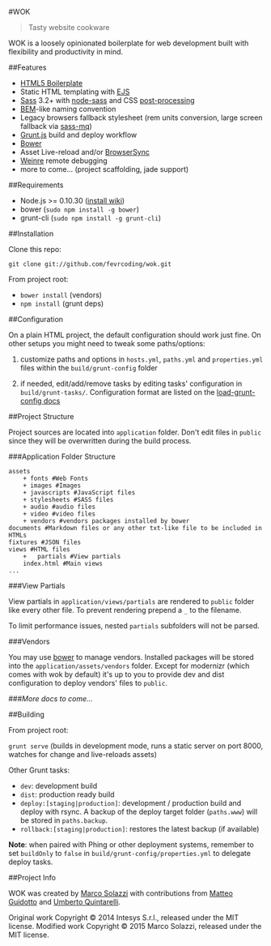 #WOK

> Tasty website cookware

WOK is a loosely opinionated boilerplate for web development built with flexibility and productivity in mind.

##Features

* [HTML5 Boilerplate](http://html5boilerplate.com/)
* Static HTML templating with [EJS](https://github.com/mde/ejs)
* [Sass](http://sass-lang.com/) 3.2+ with [node-sass](https://github.com/sass/node-sass) and CSS [post-processing](https://github.com/postcss/postcss)
* [BEM](http://blog.kaelig.fr/post/48196348743/fifty-shades-of-bem)-like naming convention
* Legacy browsers fallback stylesheet (rem units conversion, large screen fallback via [sass-mq](https://github.com/sass-mq/sass-mq#responsive-mode-off))
* [Grunt.js](http://gruntjs.com/) build and deploy workflow
* [Bower](http://bower.io/)
* Asset Live-reload and/or [BrowserSync](http://www.browsersync.io/)
* [Weinre](http://people.apache.org/~pmuellr/weinre/) remote debugging
* more to come... (project scaffolding, jade support)


##Requirements

* Node.js >= 0.10.30 ([install wiki](https://github.com/joyent/node/wiki/Installing-Node.js-via-package-manager))
* bower (`sudo npm install -g bower`)
* grunt-cli (`sudo npm install -g grunt-cli`)

##Installation

Clone this repo:

    git clone git://github.com/fevrcoding/wok.git

From project root:

* `bower install` (vendors)
* `npm install` (grunt deps)

##Configuration

On a plain HTML project, the default configuration should work just fine. On other setups you might need to tweak some paths/options:


1. customize paths and options in `hosts.yml`, `paths.yml` and `properties.yml` files within the `build/grunt-config` folder

1. if needed, edit/add/remove tasks by editing tasks' configuration in `build/grunt-tasks/`. Configuration format are listed on the [load-grunt-config docs](https://github.com/firstandthird/load-grunt-config#grunt-tasks-files)

##Project Structure

Project sources are located into `application` folder. Don't edit files in `public` since they will be overwritten during the build process.

###Application Folder Structure

    assets
        + fonts #Web Fonts
        + images #Images
        + javascripts #JavaScript files
        + stylesheets #SASS files
        + audio #audio files
        + video #video files
        + vendors #vendors packages installed by bower
    documents #Markdown files or any other txt-like file to be included in HTMLs
    fixtures #JSON files
    views #HTML files
        +   partials #View partials
        index.html #Main views
    ...

###View Partials

View partials in `application/views/partials` are rendered to `public` folder like every other file. To prevent rendering prepend a `_` to the filename.

To limit performance issues, nested `partials` subfolders will not be parsed.

###Vendors

You may use [bower](http://bower.io/) to manage vendors. Installed packages will be stored into the `application/assets/vendors` folder. Except for modernizr (which comes with wok by default) it's up to you to provide dev and dist configuration to deploy vendors' files to `public`.

###*More docs to come...*

##Building

From project root:

`grunt serve` (builds in development mode,  runs a static server on port 8000, watches for change and live-reloads assets)

Other Grunt tasks:

* `dev`: development build
* `dist`: production ready build
* `deploy:[staging|production]`: development / production build and deploy with rsync. A backup of the deploy target folder (`paths.www`) will be stored in `paths.backup`.
* `rollback:[staging|production]`: restores the latest backup (if available)

**Note**: when paired with Phing or other deployment systems, remember to set `buildOnly` to `false` in `build/grunt-config/properties.yml` to delegate deploy tasks.

##Project Info

WOK was created by [Marco Solazzi](https://github.com/dwightjack) with contributions from [Matteo Guidotto](https://github.com/mguidotto) and [Umberto Quintarelli](ttps://github.com/quincia).


Original work Copyright © 2014 Intesys S.r.l., released under the MIT license.
Modified work Copyright © 2015 Marco Solazzi, released under the MIT license.
